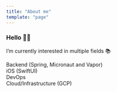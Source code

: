 ```yaml
---
title: "About me"
template: "page"
---
```


<H3> Hello 👋🏼 </H3>

I’m currently interested in multiple fields 📚

Backend (Spring, Micronaut and Vapor) </br>
iOS (SwiftUI)  </br>
DevOps </br>
Cloud/Infrastructure (GCP) </br>
